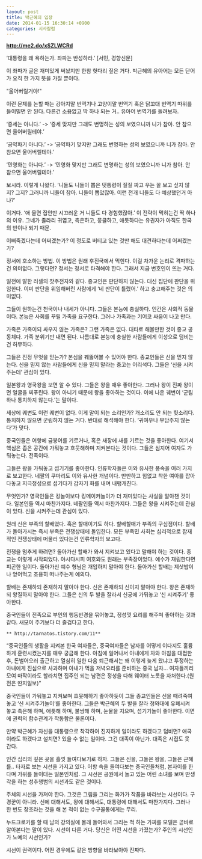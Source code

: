 ```yaml
---
layout: post
title: 박근혜의 입장
date: 2014-01-15 16:30:14 +0900
categories: 시사칼럼
---
```

**http://me2.do/xSZLWCRd**

‘대통령을 왜 욕하는가. 좌파는 반성하라.’ [서민, 경향신문]

  


이 좌파가 글은 재미있게 써놨지만 한참 헛다리 짚은 거다. 박근혜의 유아어는 모든 단어가 오직 한 가지 뜻을 가질 뿐이다. 

  


"울어버릴거야!"

  


이런 문제를 논할 때는 강아지말 번역기나 고양이말 번역기 혹은 닭꼬대 번역기 따위를 들이밀면 안 된다. 다른건 소용없고 딱 하나 되는 거.. 유아어 번역기를 돌려보자.

  


‘증세는 아니다.’ -> ‘증세 맞지만 그래도 변명하는 성의 보였으니까 니가 참아. 안 참으면 울어버릴테야.’

  


‘공약파기 아니다.’ -> ‘공약파기 맞지만 그래도 변명하는 성의 보였으니까 니가 참아. 안 참으면 울어버릴테야.’

  


‘민영화는 아니다.’ -> ‘민영화 맞지만 그래도 변명하는 성의 보였으니까 니가 참아. 안 참으면 울어버릴테야.’ 

  


보시라. 이렇게 나왔다. ‘니들도 니들이 뽑은 댓통령이 질질 짜고 우는 꼴 보고 싶지 않지? 그지? 그러니까 니들이 참아. 니들이 뽑았잖아. 이런 전개 니들도 다 예상했던거 아냐?’ 

  


이거다. ‘애 울면 집안만 시끄러운 거 니들도 다 경험했잖아.’ 이 전략이 먹히는건 딱 하나의 이유. 그네가 졸라리 귀엽고, 측은하고, 뭉클하고, 애틋하다는 유권자가 아직도 한국의 반이나 되기 때문.

  


이뻐죽겠다는데 어쩌겠는가? 이 정도로 버티고 있는 것만 해도 대견하다는데 어쩌겠는가?

  


정서에 호소하는 방법. 이 방법은 원래 후진국에서 먹힌다. 이걸 차가운 논리로 격파하는건 의미없다. 그렇다면? 정서는 정서로 타격해야 한다. 그래서 지금 변호인이 뜨는 거다.

  


일전에 말한 러셀의 찻주전자와 같다. 종교인은 판단하지 않는다. 대신 집단에 판단을 위임한다. 이미 판단을 위임해버린 사람에게 ‘네 판단이 틀렸어.’ 하고 충고해주는 것은 의미없다. 

  


그들이 원하는건 천국이나 내세가 아니다. 그들은 본능에 충실하다. 인간은 사회적 동물이다. 본능은 사회를 꾸릴 가족을 요구한다. 그러나 가족과는 기어코 싸움이 나고 만다. 

  


가족은 가족이되 싸우지 않는 가족은? 그런 가족은 없다. 대타로 해볼만한 것이 종교 공동체다. 가족 분위기만 내면 된다. 나름대로 본능에 충실한 사람들에게 이성으로 덤비는건 허무하다. 

  


그들은 진정 무엇을 믿는가? 본심을 꿰뚫어볼 수 있어야 한다. 종교인들은 신을 믿지 않는다. 신을 믿지 않는 사람들에게 신을 믿지 말라는 충고는 어리석다. 그들은 ‘신을 시켜주는데’ 관심이 있다. 

  


일본왕과 영국왕을 보면 알 수 있다. 그들은 왕을 매우 좋아한다. 그러나 왕이 진짜 왕이면 얼굴을 찌푸린다. 왕이 아니기 때문에 왕을 좋아하는 것이다. 이에 나온 궤변이 ‘군림하나 통치하지 않는다.’는 말이다.

  


세상에 궤변도 이런 궤변이 없다. 이게 말이 되는 소리인가? 개소리도 안 되는 헛소리다. 통치하지 않으면 군림하지 않는 거다. 반대로 해석해야 한다. ‘귀여우나 부담주지 않는다’가 맞다. 

  


중국인들은 어항에 금붕어를 기르거나, 혹은 새장에 새를 기르는 것을 좋아한다. 여기서 핵심은 좁은 공간에 가둬놓고 흐뭇해하며 지켜본다는 것이다. 그들은 심지어 여자도 가둬놓는다. 전족이다. 

  


그들은 왕을 가둬놓고 섬기기를 좋아한다. 인류학자들은 이와 유사한 풍속을 여러 가지로 보고한다. 네팔의 쿠마리도 이와 유사한 개념이다. 만만하고 힘없고 착한 여아를 잡아다놓고 지극정성으로 섬기다가 갑자기 화를 내며 내팽개친다. 

  


무엇인가? 영국인들은 킹놀이보다 킹메이커놀이가 더 재미있다는 사실을 알아챈 것이다. 일본인들 역시 마찬가지다. 네팔인들 역시 마찬가지다. 그들은 왕을 시켜주는데 관심이 있다. 신을 시켜주는데 관심이 있다. 

  


원래 신은 부족의 할배였다. 혹은 할매이기도 하다. 할배할매가 부족의 구심점이다. 할배가 돌아가시는 즉시 부족은 전쟁상태에 돌입한다. 모든 부족민 사회는 심리적으로 잠재적인 전쟁상태에 머물러 있다는건 인류학자의 보고다. 

  


전쟁을 멈추게 하려면? 돌아가신 할배가 와서 지켜보고 있다고 말해야 하는 것이다. 종교는 이렇게 시작되었다. 아시다시피 여호와도 원래는 부족장이었다. 예수가 재림한다면 피곤한 일이다. 돌아가신 예수 형님은 개입하지 말아야 한다. 돌아가신 할배는 제삿밥이나 얻어먹고 조용히 떠나주는게 예의다. 

  


할배는 존재하되 존재하지 말아야 한다. 신은 존재하되 신이지 말아야 한다. 왕은 존재하되 왕질하지 말아야 한다. 그들은 신의 두 발을 잘라서 신궁에 가둬놓고 ‘신 시켜주기’ 좋아한다.

  


중국인들이 전족으로 부인의 행동반경을 묶어놓고, 정성껏 요리를 해주며 좋아하는 것과 같다. 새모이 주기보다 더 즐겁다고 한다. 

  


  
    ** http://tarnatos.tistory.com/11** 

  


“중국인들의 생활을 지켜본 한국 여자들은, 중국여자들은 남자를 어떻게 이다지도 훌륭하게 훈련시켰는지를 매우 궁금해 한다. 아침에 일어나서 아내에게 차와 아침을 대접한 후, 돈벌어오러 출근하고 열심히 일한 다음 퇴근해서는 왜 이렇게 늦게 왔냐고 투정하는 아내에게 진심으로 사과하며 아내가 먹을 저녁요리를 준비하는 중국 남자... 여자들끼리 모여 마작이라도 할라치면 집주인 되는 남편은 정성을 다해 웨이터 노릇을 자처한다.(원전은 딴지일보)” 

  


중국인들이 가둬놓고 지켜보며 흐뭇해하기 좋아하듯이 그들 종교인들은 신을 때려죽여놓고 ‘신 시켜주기놀이’를 좋아한다. 그들은 박근혜의 두 발을 잘라 청와대에 유폐시켜 놓고 측은해 하며, 애틋해 하며, 불쌍해 하며, 눈물을 지으며, 섬기기놀이 좋아한다. 이면에 권력의 함수관계가 작동함은 물론이다.

  


만약 박근혜가 자신을 대통령으로 착각하여 진지하게 일이라도 하겠다고 덤비면? 애국이라도 하겠다고 설치면? 있을 수 없는 일이다. 그건 대족이 아닌가. 대족은 시집도 못 간다. 

  


인간 심리의 깊은 곳을 흘낏 들여다보기로 하자. 그들은 신을, 그들은 왕을, 그들은 근혜를.. 타자로 보는 시선을 가지고 있다. 어항 속을 들여다보는 중국인들처럼, 본자이를 한다며 가위를 들이대는 일본인처럼. 그 시선은 공원에서 놀고 있는 어린 소녀를 보며 딴생각을 하는 성추행범의 시선과도 같은 것이다. 

  


주체의 시선을 가져야 한다. 그것은 그림을 그리는 화가가 작품을 바라보는 시선이다. 구경꾼이 아니라. 신에 대해서도, 왕에 대해서도, 대통령에 대해서도 마찬가지다. 그러나 한 번도 창조라는 것을 해 본 적이 없는 수구꼴통에게는 무리. 

  


누드크로키를 할 때 남의 강의실에 몰래 들어와서 그리는 척 하는 가짜를 모델은 곧바로 알아본다는 말이 있다. 시선이 다른 거다. 당신은 어떤 시선을 가졌는가? 주인의 시선인가 노예의 시선인가?

  


시선이 권력이다. 어떤 경우에도 같은 방향을 바라보아야 진짜다.